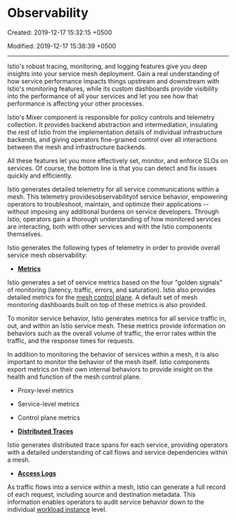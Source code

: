 # Observability

Created: 2019-12-17 15:32:15 +0500

Modified: 2019-12-17 15:38:39 +0500

---

Istio's robust tracing, monitoring, and logging features give you deep insights into your service mesh deployment. Gain a real understanding of how service performance impacts things upstream and downstream with Istio's monitoring features, while its custom dashboards provide visibility into the performance of all your services and let you see how that performance is affecting your other processes.

Istio's Mixer component is responsible for policy controls and telemetry collection. It provides backend abstraction and intermediation, insulating the rest of Istio from the implementation details of individual infrastructure backends, and giving operators fine-grained control over all interactions between the mesh and infrastructure backends.

All these features let you more effectively set, monitor, and enforce SLOs on services. Of course, the bottom line is that you can detect and fix issues quickly and efficiently.

Istio generates detailed telemetry for all service communications within a mesh. This telemetry providesobservabilityof service behavior, empowering operators to troubleshoot, maintain, and optimize their applications -- without imposing any additional burdens on service developers. Through Istio, operators gain a thorough understanding of how monitored services are interacting, both with other services and with the Istio components themselves.

Istio generates the following types of telemetry in order to provide overall service mesh observability:

- [**Metrics**](https://istio.io/docs/concepts/observability/#metrics)

Istio generates a set of service metrics based on the four "golden signals" of monitoring (latency, traffic, errors, and saturation). Istio also provides detailed metrics for the [mesh control plane](https://istio.io/docs/ops/deployment/architecture/). A default set of mesh monitoring dashboards built on top of these metrics is also provided.

To monitor service behavior, Istio generates metrics for all service traffic in, out, and within an Istio service mesh. These metrics provide information on behaviors such as the overall volume of traffic, the error rates within the traffic, and the response times for requests.

In addition to monitoring the behavior of services within a mesh, it is also important to monitor the behavior of the mesh itself. Istio components export metrics on their own internal behaviors to provide insight on the health and function of the mesh control plane.

- Proxy-level metrics
- Service-level metrics
- Control plane metrics

- [**Distributed Traces**](https://istio.io/docs/concepts/observability/#distributed-traces)

Istio generates distributed trace spans for each service, providing operators with a detailed understanding of call flows and service dependencies within a mesh.

- [**Access Logs**](https://istio.io/docs/concepts/observability/#access-logs)

As traffic flows into a service within a mesh, Istio can generate a full record of each request, including source and destination metadata. This information enables operators to audit service behavior down to the individual [workload instance](https://istio.io/docs/reference/glossary/#workload-instance) level.
